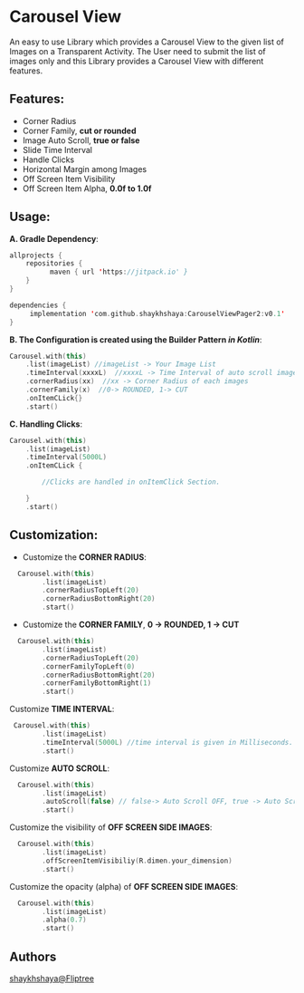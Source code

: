 
# Carousel View


An easy to use Library which provides a Carousel View to the given list of Images on a Transparent Activity. The User need to submit the list of images only and this Library provides a Carousel View with different features.  


## Features:

- Corner Radius
- Corner Family, **cut or rounded**
- Image Auto Scroll, **true or false**
- Slide Time Interval
- Handle Clicks
- Horizontal Margin among Images
- Off Screen Item Visibility
- Off Screen Item Alpha, **0.0f to 1.0f**














## Usage:

**A. Gradle Dependency**:

```kotlin
allprojects {
    repositories {
          maven { url 'https://jitpack.io' }
    }
}
```
```kotlin
dependencies {
     implementation 'com.github.shaykhshaya:CarouselViewPager2:v0.1'
}
```

**B. The Configuration is created using the Builder Pattern *in Kotlin***:


```kotlin
Carousel.with(this)
    .list(imageList) //imageList -> Your Image List
    .timeInterval(xxxxL)  //xxxxL -> Time Interval of auto scroll images in milisec.
    .cornerRadius(xx)  //xx -> Corner Radius of each images
    .cornerFamily(x)  //0-> ROUNDED, 1-> CUT
    .onItemCLick{}
    .start()

```

**C. Handling Clicks**:


```kotlin
Carousel.with(this)
    .list(imageList) 
    .timeInterval(5000L) 
    .onItemCLick {

        //Clicks are handled in onItemClick Section.

    }  
    .start()

```

 



## Customization:

- Customize the **CORNER RADIUS**:
```kotlin
  Carousel.with(this)
        .list(imageList)
        .cornerRadiusTopLeft(20)
        .cornerRadiusBottomRight(20)
        .start()
```

- Customize the **CORNER FAMILY**, **0 -> ROUNDED, 1 -> CUT**

```kotlin
  Carousel.with(this)
        .list(imageList)
        .cornerRadiusTopLeft(20)
        .cornerFamilyTopLeft(0)
        .cornerRadiusBottomRight(20)
        .cornerFamilyBottomRight(1)
        .start()
```

Customize **TIME INTERVAL**:

```kotlin
 Carousel.with(this)
        .list(imageList)
        .timeInterval(5000L) //time interval is given in Milliseconds.
        .start()
```

Customize **AUTO SCROLL**:

```kotlin
  Carousel.with(this)
        .list(imageList)
        .autoScroll(false) // false-> Auto Scroll OFF, true -> Auto Scroll ON.
        .start()
```

Customize the visibility of **OFF SCREEN SIDE IMAGES**:

```kotlin
  Carousel.with(this)
        .list(imageList)
        .offScreenItemVisibiliy(R.dimen.your_dimension)
        .start()
```

Customize the opacity (alpha) of **OFF SCREEN SIDE IMAGES**:

```kotlin
  Carousel.with(this)
        .list(imageList)
        .alpha(0.7)
        .start()
```





    
                         
## Authors

[shaykhshaya@Fliptree](https://www.linkedin.com/in/mohd-shaya-837b98265/)

